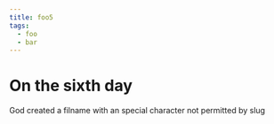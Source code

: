 ```yaml
---
title: foo5
tags:
  - foo
  - bar
---
```


# On the sixth day

God created a filname with an special character not permitted by slug
